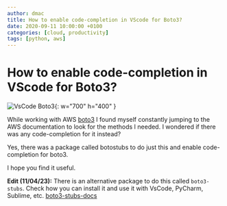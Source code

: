 ```yaml
---
author: dmac
title: How to enable code-completion in VScode for Boto3?
date: 2020-09-11 10:00:00 +0100
categories: [cloud, productivity]
tags: [python, aws]
---
```


# How to enable code-completion in VScode for Boto3?

![VsCode Boto3](../../assets/img/posts/dm.png){: w="700" h="400" }

While working with AWS [boto3](https://boto3.amazonaws.com/v1/documentation/api/latest/reference/services/ec2/client/create_transit_gateway_vpc_attachment.html#) I found myself constantly jumping to the AWS documentation to look for the methods I needed. I wondered if there was any code-completion for it instead?

Yes, there was a package called botostubs to do just this and enable code-completion for boto3.

I hope you find it useful.

**Edit (11/04/23):** There is an alternative package to do this called `boto3-stubs`. Check how you can install it and use it with VsCode, PyCharm, Sublime, etc. [boto3-stubs-docs](https://youtype.github.io/boto3_stubs_docs/)
